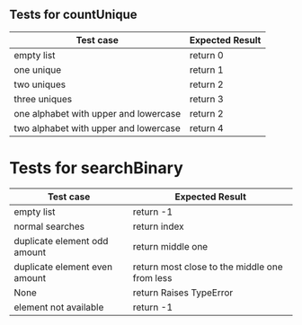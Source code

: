 ## Tests for countUnique


| Test case                             |  Expected Result   |
|---------------------------------------|--------------------|
| empty list                            | return 0           |
| one unique                            | return 1           |
| two uniques                           | return 2           |
| three uniques                         | return 3           |
| one alphabet with upper and lowercase | return 2           |
| two alphabet with upper and lowercase | return 4           |



# Tests for searchBinary

| Test case                             |  Expected Result                             |
|---------------------------------------|----------------------------------------------|
| empty list                            | return -1                                    |
| normal searches                       | return index                                 |
| duplicate element odd amount          | return middle one                            |
| duplicate element even amount         | return most close to the middle one from less|
| None                                  | return Raises TypeError                      |
| element not available                 | return -1                                    |


